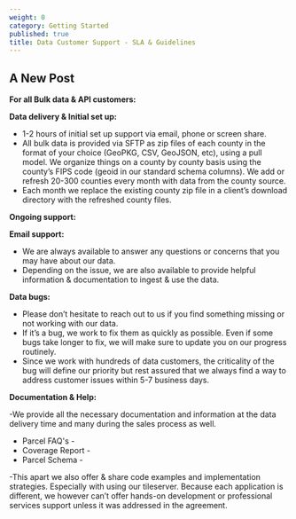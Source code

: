 ```yaml
---
weight: 0
category: Getting Started
published: true
title: Data Customer Support - SLA & Guidelines
---
```

## A New Post

**For all Bulk data & API customers:**

**Data delivery & Initial set up:**

- 1-2 hours of initial set up support via email, phone or screen share.
- All bulk data is provided via SFTP as zip files of each county in the format of your choice (GeoPKG, CSV, GeoJSON, etc), using a pull model. We organize things on a county by county basis using the county’s FIPS code (geoid in our standard schema columns). We add or refresh 20-300 counties every month with data from the county source.
- Each month we replace the existing county zip file in a client’s download directory with the refreshed county files.


**Ongoing support:**

**Email support:**

- We are always available to answer any questions or concerns that you may have about our data.
- Depending on the issue, we are also available to provide helpful information & documentation to ingest & use the data.


**Data bugs:**

- Please don’t hesitate to reach out to us if you find something missing or not working with our data. 
- If it’s a bug, we work to fix them as quickly as possible. Even if some bugs take longer to fix, we will make sure to update you on our progress routinely.
- Since we work with hundreds of data customers, the criticality of the bug will define our priority but rest assured that we always find a way to address customer issues within 5-7 business days.

**Documentation & Help:**

-We provide all the necessary documentation and information at the data delivery time and many during the sales process as well.
- Parcel FAQ's - 
- Coverage Report - 
- Parcel Schema -  

-This apart we also offer & share code examples and implementation strategies. Especially with using our tileserver.  Because each application is different, we however can’t offer hands-on development or professional services support unless it was addressed in the agreement.
